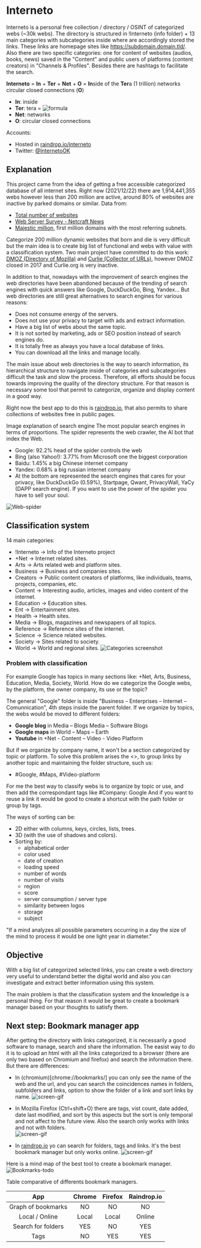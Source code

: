 # Interneto
Interneto is a personal free collection / directory / OSINT of categorized webs (~30k webs).
The directory is structured in !Interneto (info folder) + 13 main categories with subcategories inside where are accordingly stored the links. These links are homepage sites like https://subdomain.domain.tld/. Also there are two  specific categories: one for content of websites (audios, books, news) saved in the "Content" and public users of platforms (content creators) in "Channels & Profiles". Besides there are hashtags to facilitate the search.

**Interneto** = **In** + **Ter** + **Net** + **O** = **In**side of the **Ter**a (1 trillion) networks circular closed connections (**O**)
- **In**: inside
- **Ter**: tera = ![formula](https://render.githubusercontent.com/render/math?math=1%20\cdot%2010^{12})
- **Net**: networks
- **O**: circular closed connections

Accounts:
- Hosted in [raindrop.io/interneto](https://raindrop.io/Interneto)
- Twitter: [@InternetoOK](https://twitter.com/InternetoOK)

## Explanation
This project came from the idea of getting a free accessible categorized database of all internet sites. 
Right now (2021/12/22) there are 1,914,441,355 webs however less than 200 million are active, around 80% of websites are inactive by parked domains or similar.
Data from:
- [Total number of websites](https://www.internetlivestats.com/total-number-of-websites/)
- [Web Server Survey - Netcraft News](https://news.netcraft.com/archives/category/web-server-survey/)
- [Majestic million](https://majestic.com/reports/majestic-million), first million domains with the most referring subnets.

Categorize 200 million dynamic websites that born and die is very difficult but the main idea is to create big list of functional and webs with value with a classification system. Two main project have committed to do this work: [DMOZ (Directory of Mozilla)](http://dmoz-odp.org) and [Curlie (Collector of URLs)](http://Curlie.org), however DMOZ closed in 2017 and Curlie.org is very inactive.

In addition to that, nowadays with the improvement of search engines the web directories have been abandoned because of the trending of search engines with quick answers like Google, DuckDuckGo, Bing, Yandex... But web directories are still great alternatives to search engines for various reasons:
- Does not consume energy of the servers.
- Does not use your privacy to target with ads and extract information.
- Have a big list of webs about the same topic.
- It is not sorted by marketing, ads or SEO position instead of search engines do. 
- It is totally free as always you have a local database of links.
- You can download all the links and manage locally. 

The main issue about web directories is the way to search information, its hierarchical structure to navigate inside of categories and subcategories difficult the task and slow the process. Therefore, all efforts should be focus towards improving the quality of the directory structure. For that reason is necessary some tool that permit to categorize, organize and display content in a good way.

Right now the best app to do this is [raindrop.io](https://raindrop.io/), that also permits to share collections of websites free in public pages.

Image explanation of search engine
The most popular search engines in terms of proportions. The spider represents the web crawler, the AI bot that index the Web.
- Google: 92.2% head of the spider controls the web
- Bing (also Yahoo!): 3.77% from Microsoft one the biggest corporation
- Baidu: 1.45% a big Chinese internet company
- Yandex: 0.68% a big russian internet company
- At the bottom are represented the search engines that cares for your privacy, like DuckDuckGo (0.59%), Startpage, Qwant, PrivacyWall, YaCy (DAPP search engine). If you want to use the power of the spider you have to sell your soul.

![Web-spider](Img/web-spider.png)

## Classification system
14 main categories:
- !Interneto -> Info of the Interneto project
- +Net -> Internet related sites.
- Arts -> Arts related web and platform sites.
- Business -> Business and companies sites.
- Creators -> Public content creators of platforms, like individuals, teams, projects, companies, etc.
- Content -> Interesting audio, articles, images and video content of the internet.
- Education -> Education sites.
- Ent -> Entertainment sites.
- Health -> Health sites.
- Media -> Blogs, magazines and newspapers of all topics.
- Reference -> Reference sites of the internet.
- Science -> Science related websites.
- Society -> Sites related to society.
- World -> World and regional sites.
![Categories screenshot](Img/Interneto-categories.jpg)

### Problem with classification
For example Google has topics in many sections like: +Net, Arts, Business, Education, Media, Society, World. How do we categorize the Google webs, by the platform, the owner company, its use or the topic? 

The general "Google" folder is inside "Business – Enterprises – Internet – Comunnication", 4th steps inside the parent folder. If we organize by topics, the webs would be moved to different folders:
- **Google blog** in Media – Blogs Media – Software Blogs
- **Google maps** in World – Maps – Earth
- **Youtube** in +Net - Content – Video - Video Platform

But if we organize by company name, it won't be a section categorized by topic or platform. To solve this problem arises the <<Tags>>, to group links by another topic and maintaining the folder structure, such us:
- \#Google, \#Maps, \#Video-platform
	
For me the best way to classify webs is to organize by topic or use, and then add the correspondant tags like \#Company: Google
And if you want to reuse a link it would be good to create a shortcut with the path folder or group by tags.

The ways of sorting can be:  
- 2D either with columns, keys, circles, lists, trees.  
- 3D (with the use of shadows and colors).
- Sorting by:
	- alphabetical order
	- color used
	- date of creation
	- loading speed
	- number of words
	- number of visits
	- region
	- score
	- server consumption / server type
	- similarity between logos
	- storage
	- subject

"If a mind analyzes all possible parameters occurring in a day the size of the mind to process it would be one light year in diameter."
	
## Objective
With a big list of categorized selected links, you can create a web directory very useful to understand better the digital world and also you can investigate and extract better information using this system.

The main problem is that the classification system and the knowledge is a personal thing. For that reason it would be great to create a bookmark manager based on your thoughts to satisfy them.

## Next step: Bookmark manager app
After getting the directory with links categorized, it is necessarily a good software to manage, search and share the information. The easist way to do it is to upload an html with all the links categorized to a browser (there are only two based on Chromium and firefox) and search the information there. But there are differences:

- In (chromium)[chrome://bookmarks/] you can only see the name of the web and the url, and you can search the coincidences names in folders, subfolders and links, option to show the folder of a link and sort links by name.
![screen-gif](Img/chrome-bk.gif)

- In Mozilla Firefox (Ctrl+shift+O) there are tags, vist count, date added, date last modified, and sort by this aspects but the sort is only temporal and not affect to the future view. Also the search only works with links and not with folders.	
![screen-gif](Img/firefox-bk.gif)

- In [raindrop.io](https://raindrop.io/) yo can search for folders, tags and links. It's the best bookmark manager but only works online.
![screen-gif](Img/raindrop_io.gif)

Here is a mind map of the best tool to create a bookmark manager.
![Bookmarks-todo](Img/Bookmarks-todo.png)
	
Table comparative of differents bookmark managers.
	
| App                  | Chrome    | Firefox  | Raindrop.io |
|:--------------------:|:---------:|:--------:|:-----------:|
| Graph of bookmarks   |   NO      |   NO     |   NO        |
| Local / Online       | Local     |  Local   | Online      |
| Search for folders   |  YES      |  NO      | YES         |
| Tags                 |  NO       |  YES     | YES         |	
	  
